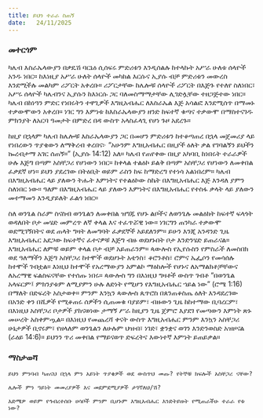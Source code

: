 ```yaml
---
title: ይህን ተራራ ስጠኝ
date:   24/11/2025
---
```


### መተርጎም

ካሌብ እስራኤላውያን በቃዴሽ ባርኔዕ ሲሰፍሩ ምድሪቱን እንዲሰልሉ ከተላኩት አሥራ ሁለቱ ሰላዮች አንዱ ነበር። ከእነዚያ አሥራ ሁለት ሰላዮች መካከል እርሱና ኢያሱ ብቻ ምድሪቱን መውረስ እንደሚችሉ መልካም ሪፖርት አቀረቡ። ሪፖርታቸው ከሌሎቹ ሰላዮች ሪፖርት በእጅጉ የተለየ ስለነበር፣ አሥሩ ሰላዮች ካሌብንና ኢያሱን ከእነርሱ ጋር ባለመስማማታቸው ሊገድሏቸው ተዘጋጅተው ነበር። ካሌብ በከነዓን ምድር የነበሩትን ተዋጊዎች እግዚአብሔር ለእስራኤል እጅ አሳልፎ እንደሚሰጥ በማመኑ ተቃውሞውን አቀረበ። ነገር ግን እምነቱ ከእስራኤላውያን ዘንድ ከፍተኛ ቁጣና ተቃውሞ በማስተናገዱ ምክንያት ለአርባ ዓመታት በምድረ በዳ ውስጥ አላስፈላጊ የሆነ ጉዞ አደረጉ።

ከዚያ በኋላም ካሌብ ከሌሎቹ እስራኤላውያን ጋር በመሆን ምድሪቱን ከተቆጣጠረ በኋላ መጀመሪያ ላይ የነበረውን ጥያቄውን ለማቅረብ ቀረበና፦ “አሁንም እግዚአብሔር በዚያች ዕለት ቃል የገባልኝን ይህችን ኰረብታማ አገር ሰጠኝ።” (ኢያሱ 14:12) አለ። ካሌብ የጠየቀው በዚያ አካባቢ ከነበሩት ተራራዎች ሁሉ እጅግ በጣም አስቸጋሪ የሆነውን ነበር። ከቀላል ተልዕኮ ይልቅ በጣም አስቸጋሪ የሆነውን ለመቀበል ፈቃደኛ ሆነ። ይህን ያደረገው በትዕቢት ወይም ራስን ከፍ ከማድረግ የተነሳ አልነበረም። ካሌብ በእግዚአብሔር ላይ ያለውን ትሑት እምነትና የተልዕኮው ስኬት በእግዚአብሔር እጅ እንዳለ ያምን ስለነበር ነው። ዓለም በእግዚአብሔር ላይ ያለውን እምነትና በእግዚአብሔር የተስፋ ቃላት ላይ ያለውን መተማመን እንዲያይለት ፈልጎ ነበር።

ስለ ወንጌል ስራም ስናስብ ወንጌልን ለመቀበል ዝግጁ የሆኑ ልቦችና ለወንጌሉ መልዕክት ከፍተኛ ፍላጎት ወዳለበት ቦታ መሄድ መምረጥ ለኛ ቀላል እና ተፈጥሯዊ ነው። ነገርግን ጠንካራ ተቃውሞ ወደሚገኝበትና ወደ ጠላት ግዛት ለመግባት ፈቃደኞች አይደለንም። ይሁን እንጂ አንዳንድ ጊዜ እግዚአብሔር አደጋው ከፍተኛና ፈተናዎቹ እጅግ ብዙ ወደሆኑበት ቦታ እንድንሄድ ይጠራናል። እግዚአብሔር ለምቹ ወይም ቀላል ቦታ ብቻ  አይጠራንም። ጳውሎስ የኢየሱስን የምስራች ለመስበክ ወደ ዓለማችን እጅግ አስቸጋሪ ከተሞች ወደሆኑት አቴንስ፣ ቆሮንቶስ፣ ሮምና ኤፌሶን የመሳሰሉ ከተሞች ገብቷል። እነዚህ ከተሞች የአረማውያን አምልኮ ማዕከሎች የሆኑና ለአማልክቶቻቸውና ለአረማዊ ፍልስፍናቸው የተሰጡ ነበሩ። ጳውሎስ ግን በእነዚህ ግዛቶች ውስጥ ገብቶ “በወንጌል አላፍርም፤ ምክንያቱም ለሚያምን ሁሉ ለድነት የሚሆን የእግዚአብሔር ኀይል ነው” (ሮሜ 1:16) በማለት በድፍረት አስታወቀ። ምንም እንኳን ጳውሎስ ጴጥሮስ በጰንጠቆስጤ ዕለት እንዳደረገው በአንድ ቀን በሺዎች የሚቆጠሩ ሰዎችን ሲጠመቁ ባያይም፣ ብዙውን ጊዜ ከከተማው ቢባረርም፣ በእነዚህ አስቸጋሪ ቦታዎች ያከናወነው ታማኝ ሥራ ከዚያን ጊዜ ጀምሮ እያደገ የመጣውን እምነት ጽኑ መሠረት አስቀምጧል። በእነዚህ የመጨረሻ ቀናት ውስጥ እግዚአብሔር ምንም እንኳን አስቸጋሪ ሁኔታዎች ቢኖሩም፣ የዘላለም ወንጌልን ለሁሉም ህዝብ፣ ነገድ፣ ቋንቋና ወገን እንድንወስድ አዝዞናል (ራዕይ 14:6)። ይህንን ጥሪ መቀበል የማይናወጥ ድፍረትና እውነተኛ እምነት ይጠይቃል።

### ማስታወሻ

`ይህን ምንባብ ካጠናህ በኋላ ምን አይነት ጥያቄዎች ወደ ውስጥህ መጡ? የትኞቹ ክፍሎች አስቸጋሪ ናቸው?`

`ሌሎች ምን ዓይነት መመሪያዎች እና መደምደሚያዎች ታገኛለህ/ሽ?`

`እድሜዎ ወይም የኅብረተሰቡ ሀሳቦች ምንም ቢሆኑም እግዚአብሔር እንድትይዙት የሚጠራችሁ ተራራ የቱ ነው?`